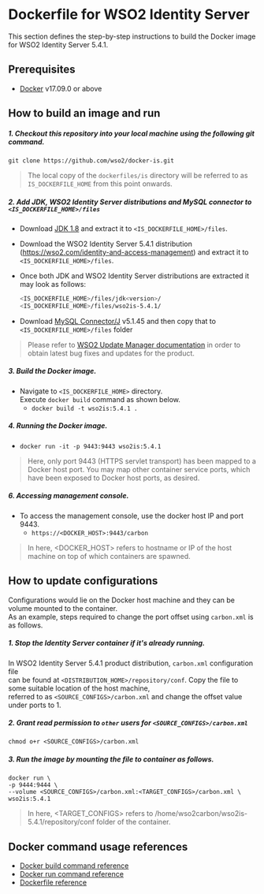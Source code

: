 # Dockerfile for WSO2 Identity Server #
This section defines the step-by-step instructions to build the Docker image for WSO2 Identity Server 5.4.1.

## Prerequisites
* [Docker](https://www.docker.com/get-docker) v17.09.0 or above

## How to build an image and run
##### 1. Checkout this repository into your local machine using the following git command.
```
git clone https://github.com/wso2/docker-is.git
```

>The local copy of the `dockerfiles/is` directory will be referred to as `IS_DOCKERFILE_HOME` from this point onwards.

##### 2. Add JDK, WSO2 Identity Server distributions and MySQL connector to `<IS_DOCKERFILE_HOME>/files`
- Download [JDK 1.8](http://www.oracle.com/technetwork/java/javase/downloads/jdk8-downloads-2133151.html)
and extract it to `<IS_DOCKERFILE_HOME>/files`.
- Download the WSO2 Identity Server 5.4.1 distribution (https://wso2.com/identity-and-access-management)
and extract it to `<IS_DOCKERFILE_HOME>/files`. <br>
- Once both JDK and WSO2 Identity Server distributions are extracted it may look as follows:

  ```bash
  <IS_DOCKERFILE_HOME>/files/jdk<version>/
  <IS_DOCKERFILE_HOME>/files/wso2is-5.4.1/
  ```
- Download [MySQL Connector/J](https://dev.mysql.com/downloads/connector/j/) v5.1.45 and then copy that to `<IS_DOCKERFILE_HOME>/files` folder
>Please refer to [WSO2 Update Manager documentation](https://docs.wso2.com/display/ADMIN44x/Updating+WSO2+Products)
in order to obtain latest bug fixes and updates for the product.

##### 3. Build the Docker image.
- Navigate to `<IS_DOCKERFILE_HOME>` directory. <br>
  Execute `docker build` command as shown below.
    + `docker build -t wso2is:5.4.1 .`
    
##### 4. Running the Docker image.
- `docker run -it -p 9443:9443 wso2is:5.4.1`
>Here, only port 9443 (HTTPS servlet transport) has been mapped to a Docker host port.
You may map other container service ports, which have been exposed to Docker host ports, as desired.

##### 6. Accessing management console.
- To access the management console, use the docker host IP and port 9443.
    + `https://<DOCKER_HOST>:9443/carbon`
    
>In here, <DOCKER_HOST> refers to hostname or IP of the host machine on top of which containers are spawned.


## How to update configurations
Configurations would lie on the Docker host machine and they can be volume mounted to the container. <br>
As an example, steps required to change the port offset using `carbon.xml` is as follows.

##### 1. Stop the Identity Server container if it's already running.
In WSO2 Identity Server 5.4.1 product distribution, `carbon.xml` configuration file <br>
can be found at `<DISTRIBUTION_HOME>/repository/conf`. Copy the file to some suitable location of the host machine, <br>
referred to as `<SOURCE_CONFIGS>/carbon.xml` and change the offset value under ports to 1.

##### 2. Grant read permission to `other` users for `<SOURCE_CONFIGS>/carbon.xml`
```
chmod o+r <SOURCE_CONFIGS>/carbon.xml
```

##### 3. Run the image by mounting the file to container as follows.
```
docker run \
-p 9444:9444 \
--volume <SOURCE_CONFIGS>/carbon.xml:<TARGET_CONFIGS>/carbon.xml \
wso2is:5.4.1
```

>In here, <TARGET_CONFIGS> refers to /home/wso2carbon/wso2is-5.4.1/repository/conf folder of the container.


## Docker command usage references

* [Docker build command reference](https://docs.docker.com/engine/reference/commandline/build/)
* [Docker run command reference](https://docs.docker.com/engine/reference/run/)
* [Dockerfile reference](https://docs.docker.com/engine/reference/builder/)
